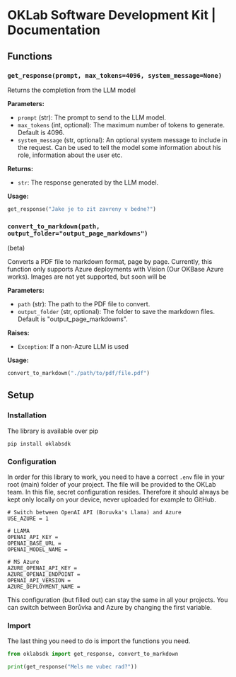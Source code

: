 # OKLab Software Development Kit | Documentation

## Functions

### `get_response(prompt, max_tokens=4096, system_message=None)`

Returns the completion from the LLM model

**Parameters:**
- `prompt` (str): The prompt to send to the LLM model.
- `max_tokens` (int, optional): The maximum number of tokens to generate. Default is 4096.
- `system_message` (str, optional): An optional system message to include in the request. Can be used to tell the model some information about his role, information about the user etc.

**Returns:**
- `str`: The response generated by the LLM model.

**Usage:**
```python
get_response("Jake je to zit zavreny v bedne?")
```

### `convert_to_markdown(path, output_folder="output_page_markdowns")`

(beta)

Converts a PDF file to markdown format, page by page. Currently, this function only supports Azure deployments with Vision (Our OKBase Azure works).
Images are not yet supported, but soon will be

**Parameters:**
- `path` (str): The path to the PDF file to convert.
- `output_folder` (str, optional): The folder to save the markdown files. Default is "output_page_markdowns".

**Raises:**
- `Exception`: If a non-Azure LLM is used

**Usage:**
```python
convert_to_markdown("./path/to/pdf/file.pdf")
```


## Setup
### Installation
The library is available over pip
```
pip install oklabsdk
```

### Configuration
In order for this library to work, you need to have a correct `.env` file in your root (main) folder of your project.
The file will be provided to the OKLab team. In this file, secret configuration resides. Therefore it should always be kept only locally on your device, never uploaded for example to GitHub. 
```
# Switch between OpenAI API (Boruvka's Llama) and Azure
USE_AZURE = 1

# LLAMA 
OPENAI_API_KEY = 
OPENAI_BASE_URL =   
OPENAI_MODEL_NAME =

# MS Azure
AZURE_OPENAI_API_KEY = 
AZURE_OPENAI_ENDPOINT = 
OPENAI_API_VERSION = 
AZURE_DEPLOYMENT_NAME = 
```
This configuration (but filled out) can stay the same in all your projects. You can switch between Borůvka and Azure by changing the first variable.

### Import
The last thing you need to do is import the functions you need.
```python
from oklabsdk import get_response, convert_to_markdown

print(get_response("Mels me vubec rad?"))
```